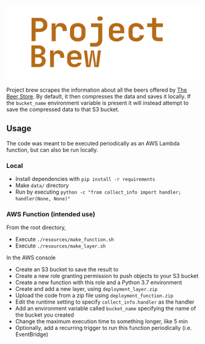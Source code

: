 ![](banner.png)

Project brew scrapes the information about all the beers offered by [The Beer Store](https://www.thebeerstore.ca/).
By default, it then compresses the data and saves it locally.
If the `bucket_name` environment variable is present it will instead attempt to save the compressed data to that S3 bucket.


## Usage

The code was meant to be executed periodically as an AWS Lambda function, but can also be run locally.


### Local

* Install dependencies with `pip install -r requirements`
* Make `data/` directory
* Run by executing `python -c "from collect_info import handler; handler(None, None)"`


### AWS Function (intended use)

From the root directory,

* Execute `./resources/make_function.sh`
* Execute `./resources/make_layer.sh`

In the AWS console

* Create an S3 bucket to save the result to
* Create a new role granting permission to push objects to your S3 bucket
* Create a new function with this role and a Python 3.7 environment
* Create and add a new layer, using `deployment_layer.zip`
* Upload the code from a zip file using `deployment_function.zip`
* Edit the runtime setting to specify `collect_info.handler` as the handler
* Add an environment variable called `bucket_name` specifying the name of the bucket you created
* Change the maximum execution time to something longer, like 5 min
* Optionally, add a recurring trigger to run this function periodically (i.e. EventBridge)
